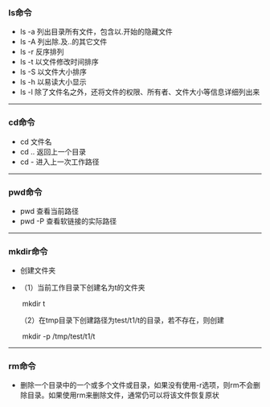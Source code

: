### ls命令

+ ls -a 列出目录所有文件，包含以.开始的隐藏文件
+ ls -A 列出除.及..的其它文件
+ ls -r 反序排列
+ ls -t 以文件修改时间排序
+ ls -S 以文件大小排序
+ ls -h 以易读大小显示
+ ls -l 除了文件名之外，还将文件的权限、所有者、文件大小等信息详细列出来

-------

### cd命令

+ cd 文件名
+ cd .. 返回上一个目录
+ cd - 进入上一次工作路径

---

### pwd命令

+ pwd  查看当前路径
+ pwd -P 查看软链接的实际路径

-------

### mkdir命令

+ 创建文件夹

+ （1）当前工作目录下创建名为t的文件夹

  ​         mkdir t

  （2）在tmp目录下创建路径为test/t1/t的目录，若不存在，则创建

  ​         mkdir -p /tmp/test/t1/t

---

### rm命令

+ 删除一个目录中的一个或多个文件或目录，如果没有使用-r选项，则rm不会删除目录。如果使用rm来删除文件，通常仍可以将该文件恢复原状